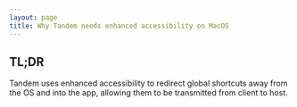 ```yaml
---
layout: page
title: Why Tandem needs enhanced accessibility on MacOS
---
```


<section class="page">
    <div class="container">
        <div class="row">
            <div class="col-lg-10 mx-auto text-center">
                <h2 class="mb-4">TL;DR</h2>
                <p class="mb-4">
                    Tandem uses enhanced accessibility to redirect global shortcuts away from the OS and into the app, allowing them to be transmitted from client to host.
                </p>
            </div>
        </div>
    </div>
</section>